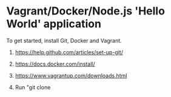 # Vagrant/Docker/Node.js 'Hello World' application

To get started, install Git, Docker and Vagrant.


1.  https://help.github.com/articles/set-up-git/

2.  https://docs.docker.com/install/

3.  https://www.vagrantup.com/downloads.html

4.  Run "git clone 


